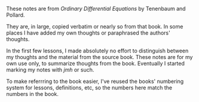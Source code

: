 These notes are from *Ordinary Differential Equations* by Tenenbaum and Pollard.

They are, in large, copied verbatim or nearly so from that book. In some places I have added my own thoughts or paraphrased the authors' thoughts.

In the first few lessons, I made absolutely no effort to distinguish between my thoughts and the material from the source book. These notes are for my own use only, to summarize thoughts from the book. Eventually I started marking my notes with *jmh* or such. 

To make referrring to the book easier, I've reused the books' numbering system for lessons, definitions, etc, so the numbers here match the numbers in the book.

